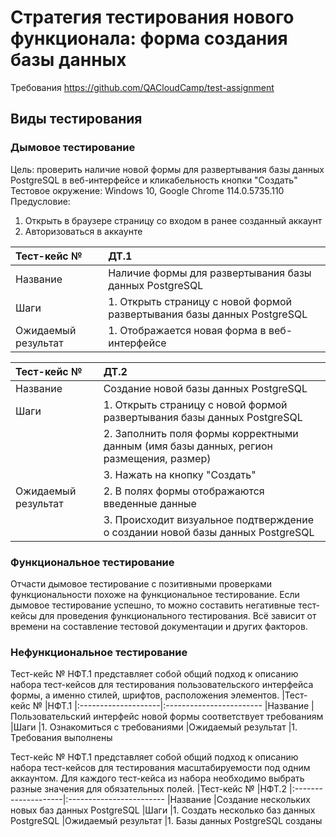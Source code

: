 # Стратегия тестирования нового функционала: форма создания базы данных

Требования https://github.com/QACloudCamp/test-assignment

## Виды тестирования

### **Дымовое тестирование**
Цель: проверить наличие новой формы для развертывания базы данных PostgreSQL в веб-интерфейсе и кликабельность кнопки "Создать"
<br>Тестовое окружение: Windows 10, Google Chrome 114.0.5735.110
<br>Предусловие: 
1. Открыть в браузере страницу со входом в ранее созданный аккаунт
2. Авторизоваться в аккаунте

|Тест-кейс №          |ДТ.1
|:--------------------|:------------------------
|Название             |Наличие формы для развертывания базы данных PostgreSQL
|Шаги                 |1. Открыть страницу с новой формой развертывания базы данных PostgreSQL
|Ожидаемый результат  |1. Отображается новая форма в веб-интерфейсе

|Тест-кейс №          |ДТ.2
|:--------------------|:------------------------
|Название             |Создание новой базы данных PostgreSQL
|Шаги                 |1. Открыть страницу с новой формой развертывания базы данных PostgreSQL
|                     |2. Заполнить поля формы корректными данным (имя базы данных, регион размещения, размер)
|                     |3. Нажать на кнопку "Создать"
|Ожидаемый результат  |2. В полях формы отображаются введенные данные
|                     |3. Происходит визуальное подтверждение о создании новой базы данных PostgreSQL

### **Функциональное тестирование**
Отчасти дымовое тестирование с позитивными проверками функциональности похоже на функциональное тестирование. Если дымовое тестирование успешно, то можно составить негативные тест-кейсы для проведения функционального тестирования. Всё зависит от времени на составление тестовой документации и других факторов.

### **Нефункциональное тестирование**
Тест-кейс № НФТ.1 представляет собой общий подход к описанию набора тест-кейсов для тестирования пользовательского интерфейса формы, а именно стилей, шрифтов, расположения элементов.
|Тест-кейс №          |НФТ.1
|:--------------------|:------------------------
|Название             |Пользовательский интерфейс новой формы соответствует требованиям
|Шаги                 |1. Ознакомиться с требованиями
|Ожидаемый результат  |1. Требования выполнены

Тест-кейс № НФТ.1 представляет собой общий подход к описанию набора тест-кейсов для тестирования масштабируемости под одним аккаунтом. Для каждого тест-кейса из набора необходимо выбрать разные значения для обязательных полей.
|Тест-кейс №          |НФТ.2
|:--------------------|:------------------------
|Название             |Создание нескольких новых баз данных PostgreSQL
|Шаги                 |1. Создать несколько баз данных PostgreSQL
|Ожидаемый результат  |1. Базы данных PostgreSQL созданы




















